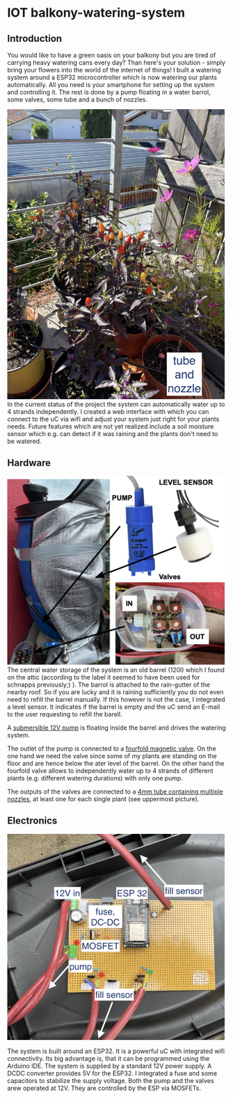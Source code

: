 # IOT balkony-watering-system

## Introduction
You would like to have a green oasis on your balkony but you are tired of carrying heavy watering cans every day? Than here's your solution - simply bring your flowers into the world of the internet of things! I built a watering system around a ESP32 microcontroller which is now watering our plants automatically. All you need is your smartphone for setting up the system and controlling it. The rest is done by a pump floating in a water barrol, some valves, some tube and a bunch of nozzles.
<!--![This is an image](./pictures/happy_plants.JPG =250x250)-->
<img src="./pictures/happy_plants.JPG" width="500">
In the current status of the project the system can automatically water up to 4 strands independently. I created a web interface with which you can connect to the uC via wifi and adjust your system just right for your plants needs. 
Future features which are not yet realized include a soil moisture sensor which e.g. can detect if it was raining and the plants don't need to be watered.

## Hardware
<img src="./pictures/pump_barrel_valves.png" width="500">
The central water storage of the system is an old barrel (120l) which I found on the attic (according to the label it seemed to have been used for schnapps previously;) ). The barrol is attached to the rain-gutter of the nearby roof. So if you are lucky and it is raining sufficiently you do not even need to refill the barrel manually. If this however is not the case, I integrated a level sensor. It indicates if the barrel is empty and the uC send an E-mail to the user requesting to refill the barell. 

A <a href="https://www.amazon.de/gp/product/B001CV02U4/ref=ppx_yo_dt_b_asin_title_o09_s00?ie=UTF8&psc=1/" target="_blank">submersible 12V pump</a> is floating inside the barrel and drives the watering system.

The outlet of the pump is connected to a <a href="https://www.amazon.de/gp/product/B07VG6VLL6/ref=ppx_yo_dt_b_asin_title_o01_s00?ie=UTF8&psc=1" target="_blank">fourfold magnetic valve</a>. On the one hand we need the valve since some of my plants are standing on the floor and are hence below the ater level of the barrel. On the other hand the fourfold valve allows to independently water up to 4 strands of different plants (e.g. different watering durations) with only one pump. 

The outputs of the valves are connected to a <a href="https://www.amazon.de/gp/product/B07GGVJRF9/ref=ppx_yo_dt_b_asin_title_o09_s01?ie=UTF8&psc=1" target="_blank">4mm tube containing multiple nozzles</a>, at least one for each single plant (see uppermost picture). 

## Electronics

<img src="./pictures/hardware.jpg" width="500">

The system is built around an ESP32. It is a powerful uC with integrated wifi connectivity. Its big advantage is, that it can be programmed using the Arduino IDE. The system is supplied by a standard 12V power supply. A DCDC converter provides 5V for the ESP32. I integrated a fuse and some capacitors to stabilize the supply voltage.
Both the pump and the valves arew operated at 12V. They are controlled by the ESP via MOSFETs. 



